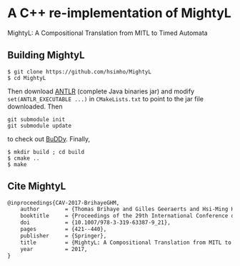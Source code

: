 # A C++ re-implementation of MightyL
MightyL: A Compositional Translation from MITL to Timed Automata


## Building MightyL

```console
$ git clone https://github.com/hsimho/MightyL
$ cd MightyL
```
Then download [ANTLR](https://www.antlr.org/download.html) (complete Java binaries jar) and modify
```set(ANTLR_EXECUTABLE ...)``` in ```CMakeLists.txt``` to point to the jar file downloaded.
Then
```
git submodule init
git submodule update
```
to check out [BuDDy](https://github.com/jgcoded/BuDDy). Finally,
```
$ mkdir build ; cd build
$ cmake ..
$ make
```

## Cite MightyL 

```latex
@inproceedings{CAV-2017-BrihayeGHM,
	author        = {Thomas Brihaye and Gilles Geeraerts and Hsi-Ming Ho and Benjamin Monmege},
	booktitle     = {Proceedings of the 29th International Conference on Computer Aided Verification, Part I},
	doi           = {10.1007/978-3-319-63387-9_21},
	pages         = {421--440},
	publisher     = {Springer},
	title         = {MightyL: A Compositional Translation from MITL to Timed Automata},
	year          = 2017,
}
```
